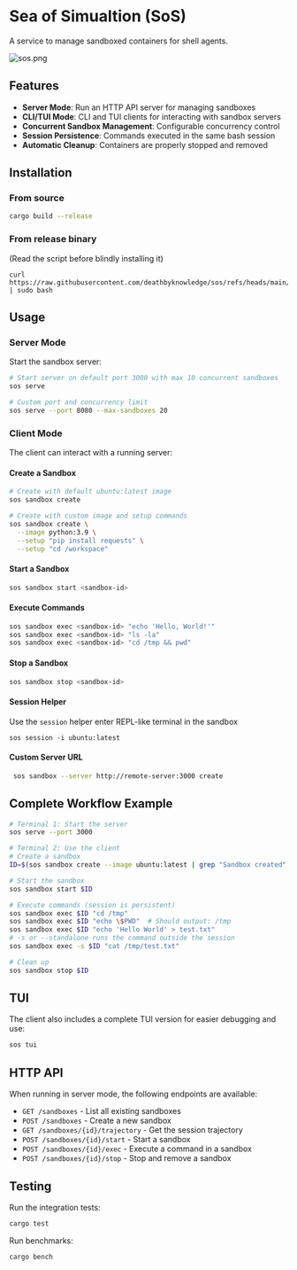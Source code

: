 # Sea of Simualtion (SoS)
A service to manage sandboxed containers for shell agents.

![sos.png](sos.png)
## Features

- **Server Mode**: Run an HTTP API server for managing sandboxes
- **CLI/TUI Mode**: CLI and TUI clients for interacting with sandbox servers
- **Concurrent Sandbox Management**: Configurable concurrency control
- **Session Persistence**: Commands executed in the same bash session
- **Automatic Cleanup**: Containers are properly stopped and removed

## Installation

### From source
```bash
cargo build --release
```

### From release binary
(Read the script before blindly installing it)
```
curl https://raw.githubusercontent.com/deathbyknowledge/sos/refs/heads/main/scripts/install.sh | sudo bash
```

## Usage

### Server Mode

Start the sandbox server:

```bash
# Start server on default port 3000 with max 10 concurrent sandboxes
sos serve

# Custom port and concurrency limit
sos serve --port 8080 --max-sandboxes 20
```

### Client Mode

The client can interact with a running server:

#### Create a Sandbox

```bash
# Create with default ubuntu:latest image
sos sandbox create

# Create with custom image and setup commands
sos sandbox create \
  --image python:3.9 \
  --setup "pip install requests" \
  --setup "cd /workspace"
```

#### Start a Sandbox

```bash
sos sandbox start <sandbox-id>
```

#### Execute Commands

```bash
sos sandbox exec <sandbox-id> "echo 'Hello, World!'"
sos sandbox exec <sandbox-id> "ls -la"
sos sandbox exec <sandbox-id> "cd /tmp && pwd"
```

#### Stop a Sandbox

```bash
sos sandbox stop <sandbox-id>
```

#### Session Helper
Use the `session` helper enter REPL-like terminal in the sandbox
```
sos session -i ubuntu:latest
```

#### Custom Server URL

```bash
 sos sandbox --server http://remote-server:3000 create
```

## Complete Workflow Example

```bash
# Terminal 1: Start the server
sos serve --port 3000

# Terminal 2: Use the client
# Create a sandbox
ID=$(sos sandbox create --image ubuntu:latest | grep "Sandbox created" | cut -d' ' -f5)

# Start the sandbox
sos sandbox start $ID

# Execute commands (session is persistent)
sos sandbox exec $ID "cd /tmp"
sos sandbox exec $ID "echo \$PWD"  # Should output: /tmp
sos sandbox exec $ID "echo 'Hello World' > test.txt"
# -s or --standalone runs the command outside the session
sos sandbox exec -s $ID "cat /tmp/test.txt"

# Clean up
sos sandbox stop $ID
```


## TUI
The client also includes a complete TUI version for easier debugging and use:
```bash
sos tui
```

## HTTP API

When running in server mode, the following endpoints are available:

- `GET /sandboxes` - List all existing sandboxes
- `POST /sandboxes` - Create a new sandbox
- `GET /sandboxes/{id}/trajectory` - Get the session trajectory
- `POST /sandboxes/{id}/start` - Start a sandbox
- `POST /sandboxes/{id}/exec` - Execute a command in a sandbox
- `POST /sandboxes/{id}/stop` - Stop and remove a sandbox

## Testing

Run the integration tests:

```bash
cargo test
```

Run benchmarks:

```bash
cargo bench
```